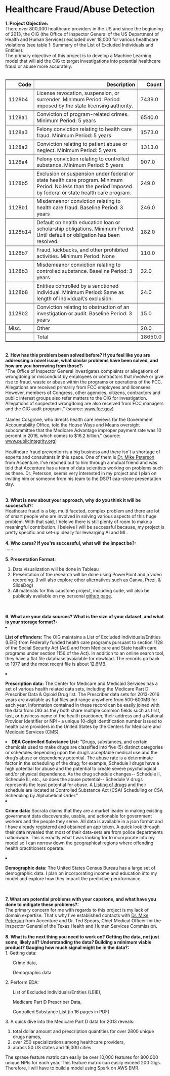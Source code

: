 <div class="cell text_cell rendered unselected" tabindex="2">
<div class="inner_cell">
<div class="text_cell_render rendered_html" tabindex="-1">
<h1>Healthcare Fraud/Abuse Detection</h1>
</div>
</div>
</div>
<div class="cell text_cell unselected rendered" tabindex="2">
<div class="prompt input_prompt"><strong>1. Project Objective:</strong></div>
<div class="prompt input_prompt">
There over 800,000 healthcare providers in the US and since the beginning of 2013, the OIG (the Office of Inspector General of the US Department of Health and Human Services) excluded over 18,000 for various healthcare violations (see table 1: Summary of the List of Excluded Individuals and Entities). 
<br />
The primary objective of this project is to develop a Machine Learning model that will aid the OIG to target investigations into potential healthcare fraud or abuse more accurately.&nbsp;</div>
<br />
<table border="1" class="dataframe">  <thead>    <tr style="text-align: right;">      <th>Code</th>      <th>Description</th>      <th>Count</th>    </tr>  </thead>  <tbody>    <tr>      <td>1128b4</td>      <td>License revocation, suspension, or surrender. Minimum Period: Period imposed by the state licensing authority.</td>      <td>7439.0</td>    </tr>    <tr>      <td>1128a1</td>      <td>Conviction of program-related crimes. Minimum Period: 5 years</td>      <td>6540.0</td>    </tr>    <tr>      <td>1128a3</td>      <td>Felony conviction relating to health care fraud. Minimum Period: 5 years</td>      <td>1573.0</td>    </tr>    <tr>      <td>1128a2</td>      <td>Conviction relating to patient abuse or neglect. Minimum Period: 5 years</td>      <td>1313.0</td>    </tr>    <tr>      <td>1128a4</td>      <td>Felony conviction relating to controlled substance. Minimum Period: 5 years</td>      <td>907.0</td>    </tr>    <tr>      <td>1128b5</td>      <td>Exclusion or suspension under federal or state health care program. Minimum Period: No less than the period imposed by federal or state health care program.</td>      <td>249.0</td>    </tr>    <tr>      <td>1128b1</td>      <td>Misdemeanor conviction relating to health care fraud. Baseline Period: 3 years</td>      <td>246.0</td>    </tr>    <tr>      <td>1128b14</td>      <td>Default on health education loan or scholarship obligations. Minimum Period: Until default or obligation has been resolved.</td>      <td>182.0</td>    </tr>    <tr>      <td>1128b7</td>      <td>Fraud, kickbacks, and other prohibited activities. Minimum Period: None</td>      <td>110.0</td>    </tr>    <tr>      <td>1128b3</td>      <td>Misdemeanor conviction relating to controlled substance. Baseline Period: 3 years</td>      <td>32.0</td>    </tr>    <tr>      <td>1128b8</td>      <td>Entities controlled by a sanctioned individual. Minimum Period: Same as length of individual\'s exclusion.</td>      <td>24.0</td>    </tr>    <tr>      <td>1128b2</td>      <td>Conviction relating to obstruction of an investigation or audit. Baseline Period: 3 years</td>      <td>15.0</td>    </tr>    <tr>      <td>Misc.</td>      <td>Other</td>      <td>20.0</td>    </tr>    <tr>      <td></td>      <td>Total</td>      <td>18650.0</td>    </tr>  </tbody></table>
<br />
<div class="prompt input_prompt"><strong>2. How has this problem been solved before? If you feel like you are addressing a novel issue, what similar problems have been solved, and how are you borrowing from those?:</strong></div>
<div class="prompt input_prompt">
"The Office of Inspector General investigates complaints or allegations of wrongdoing or misconduct by employees or contractors that involve or give rise to fraud, waste or abuse within the programs or operations of the FCC.<br />
Allegations are received primarily from FCC employees and licensees. However, members of Congress, other agencies, citizens, contractors and public interest groups also refer matters to the OIG for investigation. Allegations of suspected wrongdoing are also received from FCC managers and the OIG audit program ." (source: <a href="https://www.fcc.gov/inspector-general/general/investigations#block-menu-block-4">www.fcc.gov</a>)<br />
<br />
"James Cosgrove, who directs health care reviews for the Government Accountability Office, told the House Ways and Means oversight subcommittee that the Medicare Advantage improper payment rate was 10 percent in 2016, which comes to $16.2 billion." (source: <a href="https://www.publicintegrity.org/2017/07/19/21011/fraud-and-billing-mistakes-cost-medicare-and-taxpayers-tens-billions-last-year">www.publicintegrity.org</a>)<br />
<br />
Healthcare fraud prevention is a big business and there isn't a shortage of experts and consultants in this space. One of them is <a href="https://www.accenture.com/us-en/company-michael-petersen">Dr. Mike Peterson</a> from Accenture. I've reached out to him through a mutual friend and was told that Accenture has a team of data scientists working on problems such as these. Dr. Peterson, seems very interested in my project and I plan on inviting him or someone from his team to the DSI71 cap-stone presentation day.<br /> 
&nbsp;</div>
<br />
<div class="prompt input_prompt"><strong>3. What is new about your approach, why do you think it will be successful?:</strong></div>
<div class="prompt input_prompt">
Heathcare fraud is a big, multi faceted, complex problem and there are lot of smart people who are involved in solving various aspects of this huge problem. With that said, I beleive there is still plenty of room to make a meaningful contribution. I beleive I will be successful because, my project is pretty specific and set-up ideally for levearging AI and ML.<br />
<br />
<div class="prompt input_prompt"><strong>4. Who cares? If you're successful, what will the impact be?:</strong></div>
<div class="prompt input_prompt">
......<br />
<br />
<div class="prompt input_prompt"><strong>5. Presentation Format:</strong></div>
<div class="prompt input_prompt">
<ol>
<li>Data visualization will be done in Tableau</li>
<li>Presentation of the research will be done using PowerPoint and a video recording. (I will also explore other alternatives such as Canva, Prezi, &amp; SlideDog)</li>
<li>All materials for this capstone project, including code,  will also be publicaly available on my personal <a href="https://dast1.github.io">github page</a>. </li>
</ol><br />
<br />
<div class="prompt input_prompt"><strong>6. What are your data sources? What is the size of your dataset, and what is your storage format?:</strong></div>
<div class="prompt input_prompt">
<li>
<p><strong>List of offenders:</strong> The OIG maintains a List of Excluded Individuals/Entities (LEIE) from Federally funded health care programs pursuant to section 1128 of the Social Security Act (Act) and from Medicare and State health care programs under section 1156 of the Act). In addition to an online search tool, they have a flat file database avaialable for dowload. The records go back to 1977 and the most recent file is about 12.6MB.</p>
</li>
<li>
<p><strong>Prescription data:</strong> The Center for Medicare and Medicaid Services has a set of various health related data sets, including the Medicare Part D Prescriber Data &amp; Opioid Drug list. The Prescriber data sets for 2013-2016 years are available as flat files and range anywhere from 500-600MB for each year. Information contained in these record can be easily joined with the data from OIG as they both share multiple common fields such as first, last, or business name of the health practioner, their address and a National Provider Identifier or NPI - a unique 10-digit identification number issued to health care providers in the United States by the Centers for Medicare and Medicaid Services (CMS).</p>
</li>
<li><strong>DEA Controlled Substance List:</strong> "Drugs, substances, and certain chemicals used to make drugs are classified into five (5) distinct categories or schedules depending upon the drug&rsquo;s acceptable medical use and the drug&rsquo;s abuse or dependency potential. The abuse rate is a determinate factor in the scheduling of the drug; for example, Schedule I drugs have a high potential for abuse and the potential to create severe psychological and/or physical dependence. As the drug schedule changes-- Schedule II, Schedule III, etc., so does the abuse potential-- Schedule V drugs represents the least potential for abuse. A <a href="https://www.dea.gov/druginfo/ds.shtml">Listing of drugs</a> and their schedule are located at Controlled Substance Act (CSA) Scheduling or CSA Scheduling by Alphabetical Order." </li>
<li>
<p><strong>Crime data:</strong> Socrata claims that they are a market leader in making existing government data discoverable, usable, and actionable for government workers and the people they serve. All data is available in a json format and I have already registered and obtained an app token. A quick look through their data revealed that most of their data-sets are from police departments nationwide. This is exactly what I was looking for to incorporate into my model so I can norrow down the geographical regions where offending health practitioners operate.</p>
</li>
<li>
<p><strong>Demographic data:</strong> The United States Census Bureau has a large set of demographic data. I plan on incorporating income and education into my model and explore how they impact the predictive peroformance.</p>
</li>
</ol><br />
<br />
<div class="prompt input_prompt"><strong>7. What are potential problems with your capstone, and what have you done to mitigate these problems?:</strong></div>
<div class="prompt input_prompt">
The primary concern for me with regards to this project is my lack of domain expertise. That's why I've established contacts with <a href="https://www.accenture.com/us-en/company-michael-petersen">Dr. Mike Peterson</a> from Accenture and Dr. Ted Spears, Chief Medical Officer for the Inspector General of the Texas Health and Human Services Commission.<br />
<br />
<div clas s="prompt input_prompt"><strong>8. What is the next thing you need to work on? Getting the data, not just some, likely all? Understanding the data? Building a minimum viable product? Gauging how much signal might be in the data?:</strong></div>
<div class="prompt input_prompt">
1. Getting data:<br />
<ol>
<p>Crime data,</li>
<p>Demographic data</li>
</ol>
2. Perform EDA:<br />
<ol>
<p>List of Excluded Individuals/Entities (LEIE),</li>
<p>Medicare Part D Prescriber Data,</li>
<p>Controlled Substance List (in 16 pages in PDF)</li>
</ol>
3. A quick dive into the Medicare Part D data for 2013 reveals:<br />
<ol>
<li> total dollar amount and prescription quantities for over 2800 unique drugs names,</li>
<li>over 250 specializations among healthcare providers,</li>
<li>across 50 US states and 16,000 cities</li>
</ol>
The sprase feature matrix can easily be over 10,000 features for 800,000 unique NPIs for each year. This feature matrix can easily exceed 200 Gigs. Therefore, I will have to build a model using Spark on AWS EMR. <br />
